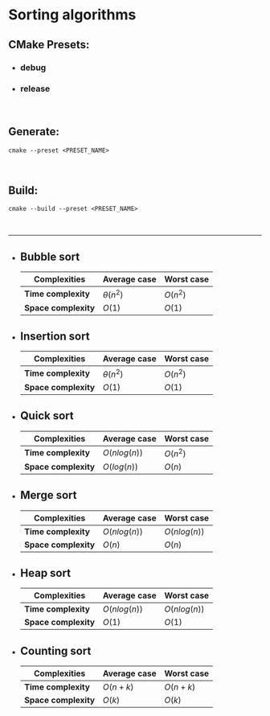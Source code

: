 # Sorting algorithms

## **CMake** **Presets**:
- ### debug
- ### release

<br>

## **Generate**:
    cmake --preset <PRESET_NAME>
<br>

## **Build**:
    cmake --build --preset <PRESET_NAME>

<br>
<hr>

- ## **Bubble sort**

    | Complexities         | Average case    | Worst case |
    | -------------------- | --------------- | ---------- |
    | **Time complexity**  | $\theta(n^{2})$ | $O(n^{2})$ |
    | **Space complexity** | $O(1)$          | $O(1)$     |

- ## **Insertion sort**

    | Complexities         | Average case    | Worst case |
    | -------------------- | --------------- | ---------- |
    | **Time complexity**  | $\theta(n^{2})$ | $O(n^{2})$ |
    | **Space complexity** | $O(1)$          | $O(1)$     |

- ## **Quick sort**

    | Complexities         | Average case | Worst case |
    | -------------------- | ------------ | ---------- |
    | **Time complexity**  | $O(nlog(n))$ | $O(n^2)$   |
    | **Space complexity** | $O(log(n))$  | $O(n)$     |

- ## **Merge sort**

    | Complexities         | Average case | Worst case   |
    | -------------------- | ------------ | ------------ |
    | **Time complexity**  | $O(nlog(n))$ | $O(nlog(n))$ |
    | **Space complexity** | $O(n)$       | $O(n)$       |

- ## **Heap sort**

    | Complexities         | Average case | Worst case   |
    | -------------------- | ------------ | ------------ |
    | **Time complexity**  | $O(nlog(n))$ | $O(nlog(n))$ |
    | **Space complexity** | $O(1)$       | $O(1)$       |


- ## **Counting sort**

    | Complexities         | Average case | Worst case |
    | -------------------- | ------------ | ---------- |
    | **Time complexity**  | $O(n + k)$   | $O(n + k)$ |
    | **Space complexity** | $O(k)$       | $O(k)$     |

    